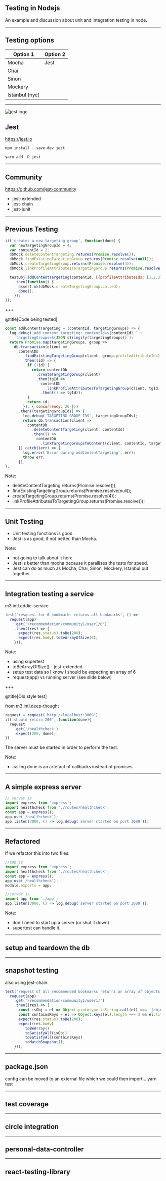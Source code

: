 
## Testing in Nodejs
An example and discussion about unit and integration testing in node.

---

## Testing options

Option 1 | Option 2
--- | ---
Mocha | Jest
Chai | 
Sinon |
Mockery |
Istanbul (nyc) |

---

![jest logo](https://raw.githubusercontent.com/matthew-wasbrough-m3/jest-presentation/master/img/jest-logo.png)

## Jest

https://jest.io

```javascript
npm install --save-dev jest
```

```javascript
yarn add -D jest
```

---

## Community

https://github.com/jest-community

* jest-extended
* jest-chain
* jest-junit

---

## Previous Testing

```javascript
it('creates a new targeting group', function(done) {
  var newTargetingGroupId = 4;
  var contentId = 2;
  dbMock.deleteContentTargeting.returns(Promise.resolve());
  dbMock.findExistingTargetingGroup.returns(Promise.resolve(null));
  dbMock.createTargetingGroup.returns(Promise.resolve(4));
  dbMock.linkProfileAttributesToTargetingGroup.returns(Promise.resolve());

  testObj.addContentTargeting(contentId, [{profileAttributeIds: [1,2,3]}])
    .then(function() {
      assert.ok(dbMock.createTargetingGroup.called);
      done();
    });
});
```

+++

@title[Code being tested]

```javascript
const addContentTargeting = (contentId, targetingGroups) => {
  log.debug(`Add content targeting: contentId=${contentId} ` +
    `targetingGroups=${JSON.stringify(targetingGroups)}`);
  return Promise.map(targetingGroups, group =>
    db.transaction(client =>
      contentDb
        .findExistingTargetingGroup(client, group.profileAttributeIds)
        .then((id) => {
          if (!id) {
            return contentDb
              .createTargetingGroup(client)
              .then(tgId =>
                contentDb
                  .linkProfileAttributesToTargetingGroup(client, tgId, group.profileAttributeIds)
                .then(() => tgId));
          }
          return id;
        }), { concurrency: 20 }))
      .then((targetingGroupIds) => {
        log.debug('TARGETING GROUP IDS', targetingGroupIds);
        return db.transaction(client =>
          contentDb
            .deleteContentTargeting(client, contentId)
            .then(() =>
              contentDb
                .linkTargetingGroupsToContent(client, contentId, targetingGroupIds)));
      }).catch((err) => {
        log.error('Error during addContentTargeting', err);
        throw err;
      });
};
```

Note:
- deleteContentTargeting.returns(Promise.resolve());
- findExistingTargetingGroup.returns(Promise.resolve(null));
- createTargetingGroup.returns(Promise.resolve(4));
- linkProfileAttributesToTargetingGroup.returns(Promise.resolve()); 

---

## Unit Testing

* Unit testing functions is good.
* Jest is as good, if not better, than Mocha.

Note:
- not going to talk about it here
- Jest is better than mocha because it parallises the tests for speed.
- Jest can do as much as Mocha, Chai, Sinon, Mockery, Istanbul put together.

---

## Integration testing a service

m3.intl.eddie-service

```javascript
test('resquest for 0 bookmarks returns all bookmarks', () =>
  request(app)
    .get('/recommendation/community1/user1/0')
    .then((res) => {
      expect(res.status).toBe(200);
      expect(res.body).toBeArrayOfSize(6);
    }));
```

Note:
- using supertest
- toBeArrayOfSize() - jest-extended
- setup test data so I know I should be expecting an array of 6
- request(app) vs running server (see slide below)

+++

@title[Old style test]

from m3.intl.deep-thought

```javascript
request = request('http://localhost:3009');
it('should return 200', function(done){
  request
    .get('/healthcheck')
    .expect(200, done);
})
```

The server must be started in order to perform the test.

Note:
- calling done is an artefact of callbacks instead of promises

---

## A simple express server

```javascript
// server.js
import express from 'express';
import healthcheck from './routes/healthcheck';
const app = express();
app.use('/healthcheck');
app.listen(3000, () => log.debug(`server started on port 3000`));
```

---

## Refactored

If we refactor this into two files:

```javascript
//app.js
import express from 'express';
import healthcheck from './routes/healthcheck';
const app = express();
app.use('/healthcheck');
module.exports = app;
```

```javascript
//server.js
import app from './app';
app.listen(3000, () => log.debug(`server started on port 3000`));
```

Note:
- don't need to start up a server (or shut it down)
- supertest can handle it.

---

## setup and teardown the db

---

## snapshot testing

also using jest-chain

```javascript
test('request of all recommended bookmarks returns an array of objects', () =>
  request(app)
    .get('/recommendation/community1/user1/')
    .then((res) => {
      const isObj = el => Object.prototype.toString.call(el) === '[object Object]';
      const containsKeys = el => Object.keys(el).length === 3 && el.title && el.url && el.id;
      expect(res.status).toBe(200);
      expect(res.body)
        .toBeArray()
        .toSatisfyAll(isObj)
        .toSatisfyAll(containsKeys)
        .toMatchSnapshot();
    }));
```

---

## package.json

config can be moved to an external file which we could then import...
yarn test

---

## test coverage

---

## circle integration

---

## personal-data-controller

---

## react-testing-library